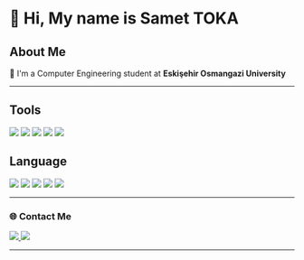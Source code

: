# 👋 Hi, My name is Samet TOKA

##  About Me

🎯 I'm a Computer Engineering student at **Eskişehir Osmangazi University**


---

##  Tools

<p>
  <!-- VS Code -->
  <img src="https://img.shields.io/badge/VS%20Code-007ACC?style=for-the-badge&logo=visualstudiocode&logoColor=white" />
  <!-- Visual Studio -->
  <img src="https://img.shields.io/badge/Visual%20Studio-5C2D91?style=for-the-badge&logo=visualstudio&logoColor=white" />
  <!-- Jupyter -->
  <img src="https://img.shields.io/badge/Jupyter-F37626?style=for-the-badge&logo=jupyter&logoColor=white" />
  <!-- Docker -->
  <img src="https://img.shields.io/badge/Docker-2496ED?style=for-the-badge&logo=docker&logoColor=white" />
  <!-- SQL -->
  <img src="https://img.shields.io/badge/SQL-003B57?style=for-the-badge&logo=microsoftsqlserver&logoColor=white" />
</p>

##  Language

<p>
  <!-- C -->
  <img src="https://img.shields.io/badge/C-00599C?style=for-the-badge&logo=c&logoColor=white" />
  <!-- C++ -->
  <img src="https://img.shields.io/badge/C++-00599C?style=for-the-badge&logo=cplusplus&logoColor=white" />
  <!-- C# -->
  <img src="https://img.shields.io/badge/C%23-239120?style=for-the-badge&logo=csharp&logoColor=white" />
  <!-- Python -->
  <img src="https://img.shields.io/badge/Python-3776AB?style=for-the-badge&logo=python&logoColor=white" />
  <!-- SQL tekrar istersen burada da görünebilir -->
  <img src="https://img.shields.io/badge/SQL-003B57?style=for-the-badge&logo=microsoftsqlserver&logoColor=white" />
</p>


---

### 🌐 Contact Me

<p align="left">
  <a href="https://www.linkedin.com/in/samettoka/" target="_blank">
    <img src="https://img.shields.io/badge/LinkedIn-0A66C2?style=for-the-badge&logo=linkedin&logoColor=white"/>
  </a>
  <a href="https://www.instagram.com/smt_toka/" target="_blank">
    <img src="https://img.shields.io/badge/Instagram-E4405F?style=for-the-badge&logo=instagram&logoColor=white"/>
  </a>
</p>

---

